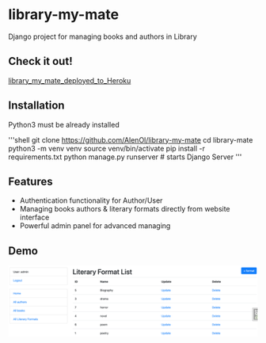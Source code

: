 # library-my-mate

Django project for managing books and authors in Library

## Check it out!

[library_my_mate_deployed_to_Heroku](https://library-books-project.herokuapp.com/)

## Installation

Python3 must be already installed

'''shell
git clone https://github.com/AlenOl/library-my-mate
cd library-mate
python3 -m venv venv
source venv/bin/activate
pip install -r requirements.txt
python manage.py runserver # starts Django Server
'''

## Features

* Authentication functionality for Author/User
* Managing books authors & literary formats directly from website interface
* Powerful admin panel for advanced managing

## Demo

![Website Interface](demo.png)

